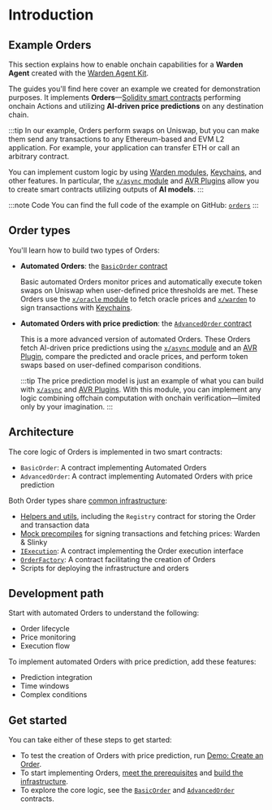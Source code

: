 ﻿---
sidebar_position: 1
---

# Introduction

## Example Orders

This section explains how to enable onchain capabilities for a **Warden Agent** created with the [Warden Agent Kit](../warden-agent-kit/introduction).

The guides you'll find here cover an example we created for demonstration purposes. It implements **Orders**—[Solidity smart contracts](/build-an-app/deploy-smart-contracts-on-warden/deploy-an-evm-contract) performing onchain Actions and utilizing **AI-driven price predictions** on any destination chain.

:::tip
In our example, Orders perform swaps on Uniswap, but you can make them send any transactions to any Ethereum-based and EVM L2 application. For example, your application can transfer ETH or call an arbitrary contract.

You can implement custom logic by using [Warden modules](/learn/warden-protocol-modules/introduction), [Keychains](/learn/glossary#keychain), and other features. In particular, the [`x/async` module](/learn/warden-protocol-modules/x-async) and [AVR Plugins](/learn/warden-protocol-modules/x-async#avr-plugin) allow you to create smart contracts utilizing outputs of **AI models**.
:::

:::note Code
You can find the full code of the example on GitHub: [`orders`](https://github.com/warden-protocol/wardenprotocol/tree/main/solidity/orders)
:::

## Order types

You'll learn how to build two types of Orders:

- **Automated Orders**: the [`BasicOrder` contract](implement-automated-orders#1-implement-orders)  

  Basic automated Orders monitor prices and automatically execute token swaps on Uniswap when user-defined price thresholds are met. These Orders use the [`x/oracle` module](learn/warden-protocol-modules/external-modules#xoracle) to fetch oracle prices and [`x/warden`](/learn/warden-protocol-modules/x-warden) to sign transactions with [Keychains](/learn/warden-protocol-modules/x-warden#keychain).

- **Automated Orders with price prediction**: the [`AdvancedOrder` contract](implement-orders-with-price-prediction#1-implement-orders)  

  This is a more advanced version of automated Orders. These Orders fetch AI-driven price predictions using the [`x/async` module](/learn/warden-protocol-modules/x-async) and an [AVR Plugin](/learn/warden-protocol-modules/x-async#avr-plugin), compare the predicted and oracle prices, and perform token swaps based on user-defined comparison conditions.

  :::tip
  The price prediction model is just an example of what you can build with [`x/async`](/learn/warden-protocol-modules/x-async) and [AVR Plugins](/learn/warden-protocol-modules/x-async#avr-plugin). With this module, you can implement any logic combining offchain computation with onchain verification—limited only by your imagination.
  ::: 

## Architecture

The core logic of Orders is implemented in two smart contracts:

- `BasicOrder`: A contract implementing Automated Orders
- `AdvancedOrder`: A contract implementing Automated Orders with price prediction

Both Order types share [common infrastructure](build-the-infrastructure):

  - [Helpers and utils](build-the-infrastructure#1-create-helpers-and-utils), including the `Registry` contract for storing the Order and transaction data
  - [Mock precompiles](build-the-infrastructure#2-create-mock-precompiles) for signing transactions and fetching prices: Warden & Slinky
  - [`IExecution`](build-the-infrastructure#3-implement-the-execution-interface): A contract implementing the Order execution interface
  - [`OrderFactory`](build-the-infrastructure#4-implement-order-creation): A contract facilitating the creation of Orders
  - Scripts for deploying the infrastructure and orders

## Development path

Start with automated Orders to understand the following:
  - Order lifecycle
  - Price monitoring
  - Execution flow

To implement automated Orders with price prediction, add these features:
  - Prediction integration
  - Time windows
  - Complex conditions

## Get started

You can take either of these steps to get started:

- To test the creation of Orders with price prediction, run [Demo: Create an Order](demo-create-an-order).
- To start implementing Orders, [meet the prerequisites](prerequisites) and [build the infrastructure](build-the-infrastructure).
- To explore the core logic, see the [`BasicOrder`](implement-automated-orders#1-implement-orders) and [`AdvancedOrder`](implement-orders-with-price-prediction#1-implement-orders) contracts.
